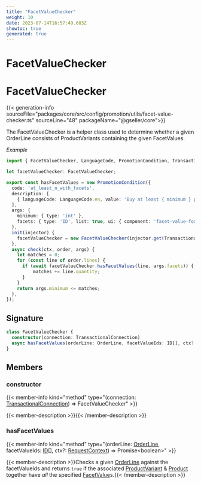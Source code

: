 ```yaml
---
title: "FacetValueChecker"
weight: 10
date: 2023-07-14T16:57:49.683Z
showtoc: true
generated: true
---
```

<!-- This file was generated from the Vendure source. Do not modify. Instead, re-run the "docs:build" script -->

# FacetValueChecker
<div class="symbol">


# FacetValueChecker

{{< generation-info sourceFile="packages/core/src/config/promotion/utils/facet-value-checker.ts" sourceLine="48" packageName="@gseller/core">}}

The FacetValueChecker is a helper class used to determine whether a given OrderLine consists
of ProductVariants containing the given FacetValues.

*Example*

```TypeScript
import { FacetValueChecker, LanguageCode, PromotionCondition, TransactionalConnection } from '@gseller/core';

let facetValueChecker: FacetValueChecker;

export const hasFacetValues = new PromotionCondition({
  code: 'at_least_n_with_facets',
  description: [
    { languageCode: LanguageCode.en, value: 'Buy at least { minimum } products with the given facets' },
  ],
  args: {
    minimum: { type: 'int' },
    facets: { type: 'ID', list: true, ui: { component: 'facet-value-form-input' } },
  },
  init(injector) {
    facetValueChecker = new FacetValueChecker(injector.get(TransactionalConnection));
  },
  async check(ctx, order, args) {
    let matches = 0;
    for (const line of order.lines) {
      if (await facetValueChecker.hasFacetValues(line, args.facets)) {
          matches += line.quantity;
      }
    }
    return args.minimum <= matches;
  },
});
```

## Signature

```TypeScript
class FacetValueChecker {
  constructor(connection: TransactionalConnection)
  async hasFacetValues(orderLine: OrderLine, facetValueIds: ID[], ctx?: RequestContext) => Promise<boolean>;
}
```
## Members

### constructor

{{< member-info kind="method" type="(connection: <a href='/typescript-api/data-access/transactional-connection#transactionalconnection'>TransactionalConnection</a>) => FacetValueChecker"  >}}

{{< member-description >}}{{< /member-description >}}

### hasFacetValues

{{< member-info kind="method" type="(orderLine: <a href='/typescript-api/entities/order-line#orderline'>OrderLine</a>, facetValueIds: <a href='/typescript-api/common/id#id'>ID</a>[], ctx?: <a href='/typescript-api/request/request-context#requestcontext'>RequestContext</a>) => Promise&#60;boolean&#62;"  >}}

{{< member-description >}}Checks a given <a href='/typescript-api/entities/order-line#orderline'>OrderLine</a> against the facetValueIds and returns
`true` if the associated <a href='/typescript-api/entities/product-variant#productvariant'>ProductVariant</a> & <a href='/typescript-api/entities/product#product'>Product</a> together
have *all* the specified <a href='/typescript-api/entities/facet-value#facetvalue'>FacetValue</a>s.{{< /member-description >}}


</div>

